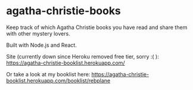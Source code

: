 # agatha-christie-books

Keep track of which Agatha Christie books you have read and share them with other mystery lovers.

Built with Node.js and React.

Site (currently down since Heroku removed free tier, sorry :( ): https://agatha-christie-booklist.herokuapp.com/

Or take a look at my booklist here: https://agatha-christie-booklist.herokuapp.com/booklist/rebplane
